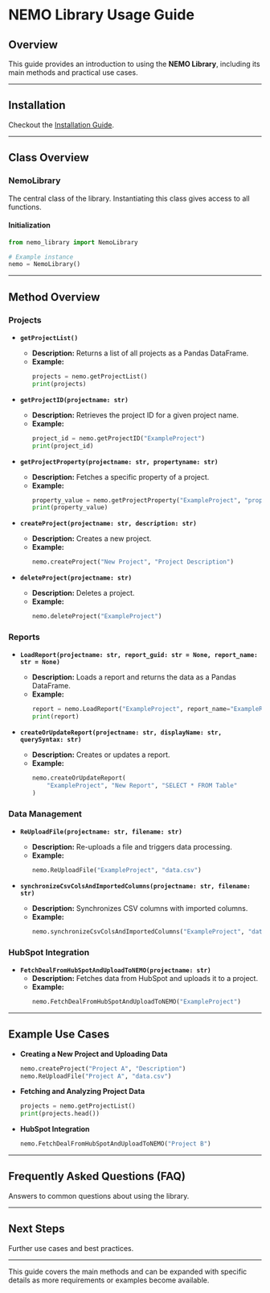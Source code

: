 
# NEMO Library Usage Guide

## Overview

This guide provides an introduction to using the **NEMO Library**, including its main methods and practical use cases.

---

## Installation

Checkout the [Installation Guide](https://github.com/H3rm1nat0r/nemo_library/blob/master/docs/setup_guide.md).

---

## Class Overview

### NemoLibrary

The central class of the library. Instantiating this class gives access to all functions.

#### Initialization

```python
from nemo_library import NemoLibrary

# Example instance
nemo = NemoLibrary()
```

---

## Method Overview

### Projects

- **`getProjectList()`**
  - **Description:** Returns a list of all projects as a Pandas DataFrame.
  - **Example:**
    ```python
    projects = nemo.getProjectList()
    print(projects)
    ```

- **`getProjectID(projectname: str)`**
  - **Description:** Retrieves the project ID for a given project name.
  - **Example:**
    ```python
    project_id = nemo.getProjectID("ExampleProject")
    print(project_id)
    ```

- **`getProjectProperty(projectname: str, propertyname: str)`**
  - **Description:** Fetches a specific property of a project.
  - **Example:**
    ```python
    property_value = nemo.getProjectProperty("ExampleProject", "propertyName")
    print(property_value)
    ```

- **`createProject(projectname: str, description: str)`**
  - **Description:** Creates a new project.
  - **Example:**
    ```python
    nemo.createProject("New Project", "Project Description")
    ```

- **`deleteProject(projectname: str)`**
  - **Description:** Deletes a project.
  - **Example:**
    ```python
    nemo.deleteProject("ExampleProject")
    ```

### Reports

- **`LoadReport(projectname: str, report_guid: str = None, report_name: str = None)`**
  - **Description:** Loads a report and returns the data as a Pandas DataFrame.
  - **Example:**
    ```python
    report = nemo.LoadReport("ExampleProject", report_name="ExampleReport")
    print(report)
    ```

- **`createOrUpdateReport(projectname: str, displayName: str, querySyntax: str)`**
  - **Description:** Creates or updates a report.
  - **Example:**
    ```python
    nemo.createOrUpdateReport(
        "ExampleProject", "New Report", "SELECT * FROM Table"
    )
    ```

### Data Management

- **`ReUploadFile(projectname: str, filename: str)`**
  - **Description:** Re-uploads a file and triggers data processing.
  - **Example:**
    ```python
    nemo.ReUploadFile("ExampleProject", "data.csv")
    ```

- **`synchronizeCsvColsAndImportedColumns(projectname: str, filename: str)`**
  - **Description:** Synchronizes CSV columns with imported columns.
  - **Example:**
    ```python
    nemo.synchronizeCsvColsAndImportedColumns("ExampleProject", "data.csv")
    ```

### HubSpot Integration

- **`FetchDealFromHubSpotAndUploadToNEMO(projectname: str)`**
  - **Description:** Fetches data from HubSpot and uploads it to a project.
  - **Example:**
    ```python
    nemo.FetchDealFromHubSpotAndUploadToNEMO("ExampleProject")
    ```

---

## Example Use Cases

- **Creating a New Project and Uploading Data**
  ```python
  nemo.createProject("Project A", "Description")
  nemo.ReUploadFile("Project A", "data.csv")
  ```

- **Fetching and Analyzing Project Data**
  ```python
  projects = nemo.getProjectList()
  print(projects.head())
  ```

- **HubSpot Integration**
  ```python
  nemo.FetchDealFromHubSpotAndUploadToNEMO("Project B")
  ```

---

## Frequently Asked Questions (FAQ)

Answers to common questions about using the library.

---

## Next Steps

Further use cases and best practices.

---

This guide covers the main methods and can be expanded with specific details as more requirements or examples become available.

